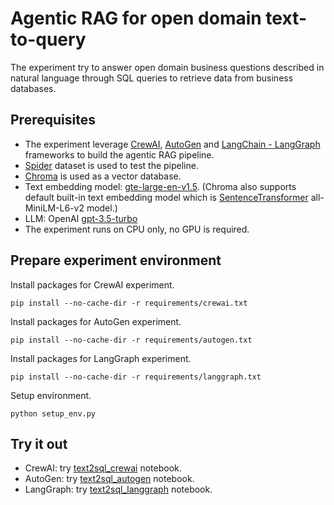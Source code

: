 # Agentic RAG for open domain text-to-query
The experiment try to answer open domain business questions described in natural language through SQL queries to retrieve data from business databases.

## Prerequisites
- The experiment leverage [CrewAI](https://www.crewai.com/), [AutoGen](https://microsoft.github.io/autogen/) and [LangChain - LangGraph](https://www.langchain.com/langgraph) frameworks to build the agentic RAG pipeline.
- [Spider](https://yale-lily.github.io/spider) dataset is used to test the pipeline.
- [Chroma](https://www.trychroma.com/) is used as a vector database.
- Text embedding model: [gte-large-en-v1.5](https://huggingface.co/Alibaba-NLP/gte-large-en-v1.5). (Chroma also supports default built-in text embedding model which is [SentenceTransformer](https://www.sbert.net/) all-MiniLM-L6-v2 model.)
- LLM: OpenAI [gpt-3.5-turbo](https://platform.openai.com/docs/models/gpt-3-5-turbo)
- The experiment runs on CPU only, no GPU is required.

## Prepare experiment environment
Install packages for CrewAI experiment.
```
pip install --no-cache-dir -r requirements/crewai.txt
```

Install packages for AutoGen experiment.
```
pip install --no-cache-dir -r requirements/autogen.txt
```

Install packages for LangGraph experiment.
```
pip install --no-cache-dir -r requirements/langgraph.txt
```

Setup environment.
```
python setup_env.py
```

## Try it out
* CrewAI: try [text2sql_crewai](https://github.com/yhyu/agentic-text2sql/blob/main/text2sql_crewai.ipynb) notebook.
* AutoGen: try [text2sql_autogen](https://github.com/yhyu/agentic-text2sql/blob/main/text2sql_autogen.ipynb) notebook.
* LangGraph: try [text2sql_langgraph](https://github.com/yhyu/agentic-text2sql/blob/main/text2sql_langgraph.ipynb) notebook.
